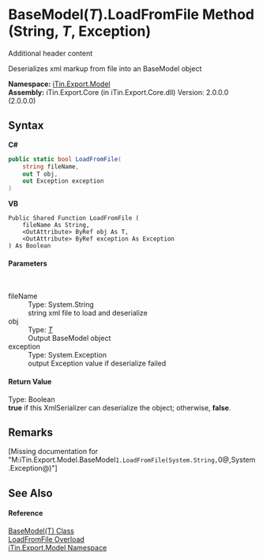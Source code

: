 # BaseModel(*T*).LoadFromFile Method (String, *T*, Exception)
Additional header content 

Deserializes xml markup from file into an BaseModel object

**Namespace:**&nbsp;<a href="N_iTin_Export_Model">iTin.Export.Model</a><br />**Assembly:**&nbsp;iTin.Export.Core (in iTin.Export.Core.dll) Version: 2.0.0.0 (2.0.0.0)

## Syntax

**C#**<br />
``` C#
public static bool LoadFromFile(
	string fileName,
	out T obj,
	out Exception exception
)
```

**VB**<br />
``` VB
Public Shared Function LoadFromFile ( 
	fileName As String,
	<OutAttribute> ByRef obj As T,
	<OutAttribute> ByRef exception As Exception
) As Boolean
```


#### Parameters
&nbsp;<dl><dt>fileName</dt><dd>Type: System.String<br />string xml file to load and deserialize</dd><dt>obj</dt><dd>Type: <a href="T_iTin_Export_Model_BaseModel_1">*T*</a><br />Output BaseModel object</dd><dt>exception</dt><dd>Type: System.Exception<br />output Exception value if deserialize failed</dd></dl>

#### Return Value
Type: Boolean<br /><strong>true</strong> if this XmlSerializer can deserialize the object; otherwise, <strong>false</strong>.

## Remarks
\[Missing <remarks> documentation for "M:iTin.Export.Model.BaseModel`1.LoadFromFile(System.String,`0@,System.Exception@)"\]

## See Also


#### Reference
<a href="T_iTin_Export_Model_BaseModel_1">BaseModel(T) Class</a><br /><a href="Overload_iTin_Export_Model_BaseModel_1_LoadFromFile">LoadFromFile Overload</a><br /><a href="N_iTin_Export_Model">iTin.Export.Model Namespace</a><br />